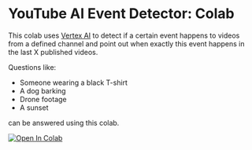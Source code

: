 # YouTube AI Event Detector: Colab

This colab uses [Vertex AI](https://cloud.google.com/vertex-ai) to detect if a certain event happens to videos from a defined channel and point out when exactly this event happens in the last X published videos.

Questions like:

* Someone wearing a black T-shirt
* A dog barking
* Drone footage
* A sunset

can be answered using this colab.

[![Open In Colab](https://colab.research.google.com/assets/colab-badge.svg)](https://colab.research.google.com/github/YouTubeLabs/code-samples/blob/main/yt_ai_event_detector/yt_ai_event_detector.ipynb)